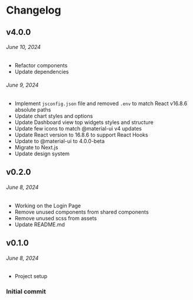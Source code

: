 # Changelog

## v4.0.0

###### June 10, 2024

- Refactor components
- Update dependencies


###### June 9, 2024

- Implement `jsconfig.json` file and removed `.env` to match React v16.8.6 absolute paths
- Update chart styles and options
- Update Dashboard view top widgets styles and structure
- Update few icons to match @material-ui v4 updates
- Update React version to 16.8.6 to support React Hooks
- Update to @material-ui to 4.0.0-beta
- Migrate to Next.js
- Update design system

## v0.2.0

###### June 8, 2024

- Working on the Login Page
- Remove unused components from shared components
- Remove unused scss from assets
- Update README.md

## v0.1.0

###### June 8, 2024

- Project setup
### Initial commit
